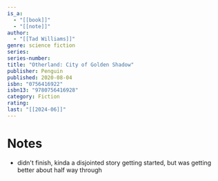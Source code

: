 ```yaml
---
is_a:
  - "[[book]]"
  - "[[note]]"
author:
  - "[[Tad Williams]]"
genre: science fiction
series: 
series-number: 
title: "Otherland: City of Golden Shadow"
publisher: Penguin
published: 2020-08-04
isbn: "0756416922"
isbn13: "9780756416928"
category: Fiction
rating: 
last: "[[2024-06]]"
---
```

# Notes
- didn't finish, kinda a disjointed story getting started, but was getting better about half way through